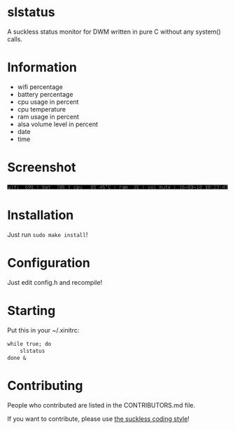 # slstatus

A suckless status monitor for DWM written in pure C without any system() calls.

# Information

- wifi percentage
- battery percentage
- cpu usage in percent
- cpu temperature
- ram usage in percent
- alsa volume level in percent
- date
- time

# Screenshot

![screenshot](screenshot.png)

# Installation

Just run ```sudo make install```!

# Configuration

Just edit config.h and recompile!

# Starting

Put this in your ~/.xinitrc:

```
while true; do
    slstatus
done &
```

# Contributing

People who contributed are listed in the CONTRIBUTORS.md file.

If you want to contribute, please use [the suckless coding style](http://suckless.org/coding_style)!
